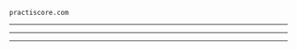     practiscore.com
_________________________________________________________________________________________________________________
    
_________________________________________________________________________________________________________________

_________________________________________________________________________________________________________________
